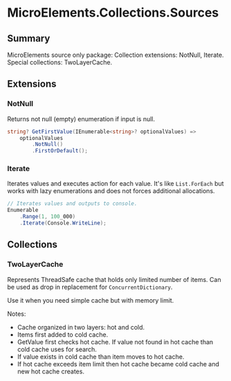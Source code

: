 # MicroElements.Collections.Sources

## Summary

MicroElements source only package: Collection extensions: NotNull, Iterate. Special collections: TwoLayerCache.

## Extensions

### NotNull
Returns not null (empty) enumeration if input is null.
            
```csharp
string? GetFirstValue(IEnumerable<string>? optionalValues) =>
    optionalValues
        .NotNull()
        .FirstOrDefault();
```

### Iterate
Iterates values and executes action for each value.
It's like `List.ForEach` but works with lazy enumerations and does not forces additional allocations.
            
```csharp
// Iterates values and outputs to console.
Enumerable
    .Range(1, 100_000)
    .Iterate(Console.WriteLine);
```

## Collections

### TwoLayerCache
Represents ThreadSafe cache that holds only limited number of items. Can be used as drop in replacement for `ConcurrentDictionary`.
            
Use it when you need simple cache but with memory limit.
            
Notes:
            
- Cache organized in two layers: hot and cold.
- Items first added to cold cache.
- GetValue first checks hot cache. If value not found in hot cache than cold cache uses for search.
- If value exists in cold cache than item moves to hot cache.
- If hot cache exceeds item limit then hot cache became cold cache and new hot cache creates.
